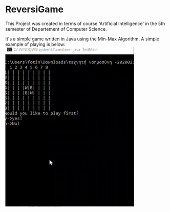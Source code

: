 # ReversiGame
This Project was created in terms of course 'Artificial Intelligence' in the 5th semester of Departement of Computer Science.

It's a simple game written in Java using the Min-Max Algorithm.
A simple example of playing is below:
![gif](example.gif)
